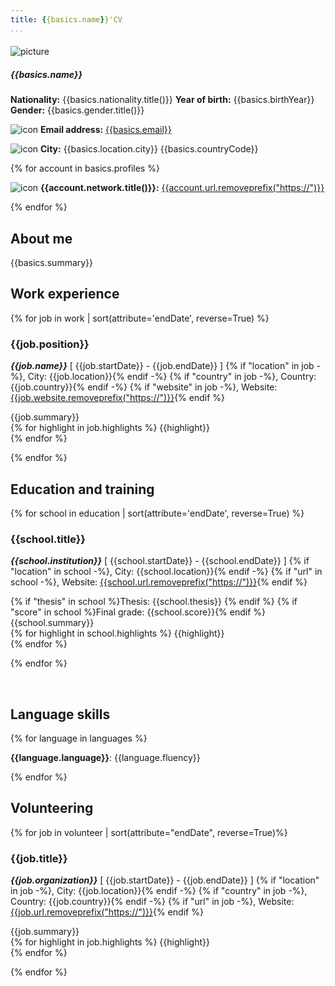 ```yaml
---
title: {{basics.name}}'CV
...
```


####

![picture]({{basics.image}})

##### {{basics.name}}

**Nationality:** {{basics.nationality.title()}}
**Year of birth:** {{basics.birthYear}}
**Gender:** {{basics.gender.title()}}

![icon](assets/icons/email.png) **Email address:** [{{basics.email}}](mailto:{{basics.email}})

![icon](assets/icons/location.png) **City:** {{basics.location.city}} {{basics.countryCode}}

{% for account in basics.profiles %}

![icon](assets/icons/{{account.network}}.png) **{{account.network.title()}}:** [{{account.url.removeprefix("https://")}}]({{account.url}})

{% endfor %}

## About me

{{basics.summary}}

## Work experience

{% for job in work | sort(attribute='endDate', reverse=True) %}

### {{job.position}}

**_{{job.name}}_** [ {{job.startDate}} - {{job.endDate}} ]
{% if "location" in job -%}, City: {{job.location}}{% endif -%}
{% if "country" in job -%}, Country: {{job.country}}{% endif -%}
{% if "website" in job -%}, Website: [{{job.website.removeprefix("https://")}}]({{job.website}}){% endif %}

{{job.summary}}  
{% for highlight in job.highlights %}
{{highlight}}  
{% endfor %}

{% endfor %}

## Education and training

{% for school in education | sort(attribute='endDate', reverse=True) %}

### {{school.title}}

**_{{school.institution}}_** [ {{school.startDate}} - {{school.endDate}} ]
{% if "location" in school -%}, City: {{school.location}}{% endif -%}
{% if "url" in school -%}, Website: [{{school.url.removeprefix("https://")}}]({{school.url}}){% endif %}

{% if "thesis" in school %}Thesis: {{school.thesis}}  {% endif %}
{% if "score" in school %}Final grade: {{school.score}}{% endif %}
{{school.summary}}  
{% for highlight in school.highlights %}
{{highlight}}  
{% endfor %}

{% endfor %}

<br>

## Language skills

{% for language in languages %}

**{{language.language}}**: {{language.fluency}}

{% endfor %}

## Volunteering

{% for job in volunteer | sort(attribute="endDate", reverse=True)%}

### {{job.title}}

**_{{job.organization}}_** [ {{job.startDate}} - {{job.endDate}} ]
{% if "location" in job -%}, City: {{job.location}}{% endif -%}
{% if "country" in job -%}, Country: {{job.country}}{% endif -%}
{% if "url" in job -%}, Website: [{{job.url.removeprefix("https://")}}]({{job.url}}){% endif %}

{{job.summary}}  
{% for highlight in job.highlights %}
{{highlight}}  
{% endfor %}

{% endfor %}
